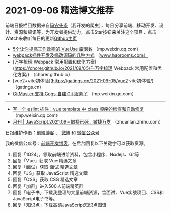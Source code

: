 # 2021-09-06 精选博文推荐

前端日报栏目数据来自[码农头条](http://hao.caibaojian.com.cn/)（我开发的爬虫），每日分享前端、移动开发、设计、资源和资讯等，为开发者提供动力，点击Star按钮来关注这个项目，点击Watch来收听每日的更新[Github主页](https://github.com/kujian/frontendDaily)
* [5个让你提高工作效率的 VueUse 库函数](https://mp.weixin.qq.com/s?__biz=Mzg2NDAzMjE5NQ==&mid=2247491066&idx=1&sn=4ae5b86ca075720a797c8f044bfcc3dc) （mp.weixin.qq.com）
* [webpack插件开发及修改源码的几种方式](https://www.haorooms.com/post/webpack_plugin_changcode) （www.haorooms.com）
* [万字梳理 Webpack 常用配置和优化方案](https://chorer.github.io/2021/09/05/F-万字梳理  Webpack 常用配置和优化方案/) （chorer.github.io）
* [vue2+vite初体验](https://gatings.cn/2021-09-05/vue2 vite初体验/) （gatings.cn）
* [GitMaster 支持 Gogs 自建 Git 服务了](https://mp.weixin.qq.com/s/IE23TT8WkdJ1KD30ZqCbqw) （mp.weixin.qq.com）

***
* [写一个 eslint 插件：vue template 中 class 顺序的检查和自动修复](https://mp.weixin.qq.com/s?__biz=Mzg3OTYzMDkzMg==&mid=2247485517&idx=1&sn=c5f2355476d784bf8d9666396c45c287) （mp.weixin.qq.com）
* [月刊 | JavaScript.2021.09 &#8211; 敏捷已死，敏捷万岁](https://zhuanlan.zhihu.com/p/407119614) （zhuanlan.zhihu.com）

日报维护作者：[前端博客](http://caibaojian.com.cn/) 、 [微博](http://weibo.com/kujian) 和 [微信公众号](https://open.weixin.qq.com/qr/code?username=caibaojian_com)

我的微信公众号：[前端开发博客](https://open.weixin.qq.com/qr/code?username=caibaojian_com)，在后台回复以下关键字可以获取资源。

1. 回复「1024」，领取前端进阶资料，包含小程序、Nodejs、Git等
2. 回复「Vue」获取 Vue 精选文章
3. 回复「面试」获取 面试 精选文章
4. 回复「JS」获取 JavaScript 精选文章
5. 回复「CSS」获取 CSS 精选文章
6. 回复「加群」进入500人前端精英群
7. 回复「电子书」下载我整理的大量前端资源，含面试、Vue实战项目、CSS和JavaScript电子书等。
8. 回复「知识点」下载高清JavaScript知识点图谱